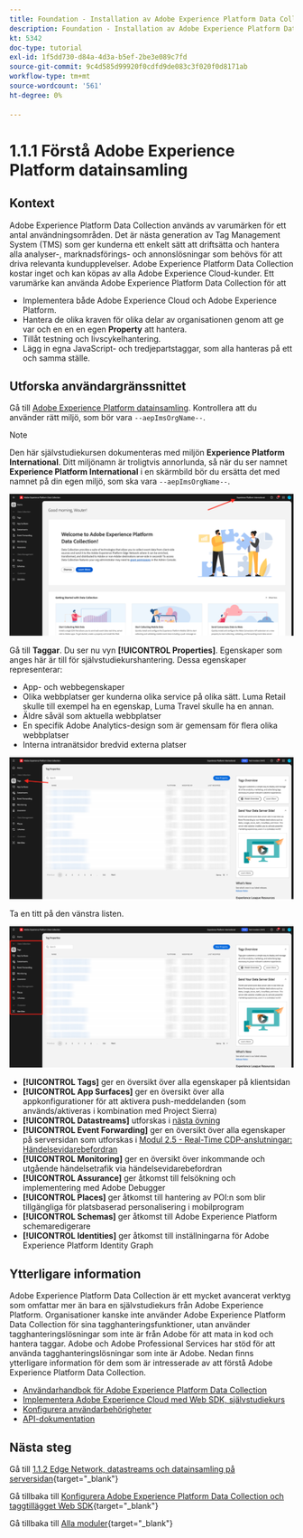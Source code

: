 ```yaml
---
title: Foundation - Installation av Adobe Experience Platform Data Collection och Web SDK-tillägget - Förklaring av Adobe Experience Platform Data Collection
description: Foundation - Installation av Adobe Experience Platform Data Collection och Web SDK-tillägget - Förklaring av Adobe Experience Platform Data Collection
kt: 5342
doc-type: tutorial
exl-id: 1f5dd730-d84a-4d3a-b5ef-2be3e089c7fd
source-git-commit: 9c4d585d99920f0cdfd9de083c3f020f0d8171ab
workflow-type: tm+mt
source-wordcount: '561'
ht-degree: 0%

---
```


# 1.1.1 Förstå Adobe Experience Platform datainsamling

## Kontext

Adobe Experience Platform Data Collection används av varumärken för ett antal användningsområden. Det är nästa generation av Tag Management System (TMS) som ger kunderna ett enkelt sätt att driftsätta och hantera alla analyser-, marknadsförings- och annonslösningar som behövs för att driva relevanta kundupplevelser. Adobe Experience Platform Data Collection kostar inget och kan köpas av alla Adobe Experience Cloud-kunder. Ett varumärke kan använda Adobe Experience Platform Data Collection för att

- Implementera både Adobe Experience Cloud och Adobe Experience Platform.
- Hantera de olika kraven för olika delar av organisationen genom att ge var och en en en egen **Property** att hantera.
- Tillåt testning och livscykelhantering.
- Lägg in egna JavaScript- och tredjepartstaggar, som alla hanteras på ett och samma ställe.

## Utforska användargränssnittet

Gå till [Adobe Experience Platform datainsamling](https://experience.adobe.com/#/data-collection/). Kontrollera att du använder rätt miljö, som bör vara `--aepImsOrgName--`.

>[!NOTE]
>
>Den här självstudiekursen dokumenteras med miljön **Experience Platform International**. Ditt miljönamn är troligtvis annorlunda, så när du ser namnet **Experience Platform International** i en skärmbild bör du ersätta det med namnet på din egen miljö, som ska vara `--aepImsOrgName--`.

![Starta egenskapsvyn](./images/launch0.png)

Gå till **Taggar**. Du ser nu vyn **[!UICONTROL Properties]**. Egenskaper som anges här är till för självstudiekurshantering. Dessa egenskaper representerar:

- App- och webbegenskaper
- Olika webbplatser ger kunderna olika service på olika sätt. Luma Retail skulle till exempel ha en egenskap, Luma Travel skulle ha en annan.
- Äldre såväl som aktuella webbplatser
- En specifik Adobe Analytics-design som är gemensam för flera olika webbplatser
- Interna intranätsidor bredvid externa platser

![Starta egenskapsvyn](./images/launch1.png)

Ta en titt på den vänstra listen.

![Starta vänster järnväg](./images/launch2.png)

- **[!UICONTROL Tags]** ger en översikt över alla egenskaper på klientsidan
- **[!UICONTROL App Surfaces]** ger en översikt över alla appkonfigurationer för att aktivera push-meddelanden (som används/aktiveras i kombination med Project Sierra)
- **[!UICONTROL Datastreams]** utforskas i [nästa övning](./ex2.md)
- **[!UICONTROL Event Forwarding]** ger en översikt över alla egenskaper på serversidan som utforskas i [Modul 2.5 - Real-Time CDP-anslutningar: Händelsevidarebefordran](./../../../../modules/delivery-activation/rtcdp-b2c/rtcdpb2c-5/aep-data-collection-ssf.md)
- **[!UICONTROL Monitoring]** ger en översikt över inkommande och utgående händelsetrafik via händelsevidarebefordran
- **[!UICONTROL Assurance]** ger åtkomst till felsökning och implementering med Adobe Debugger
- **[!UICONTROL Places]** ger åtkomst till hantering av POI:n som blir tillgängliga för platsbaserad personalisering i mobilprogram
- **[!UICONTROL Schemas]** ger åtkomst till Adobe Experience Platform schemaredigerare
- **[!UICONTROL Identities]** ger åtkomst till inställningarna för Adobe Experience Platform Identity Graph

## Ytterligare information

Adobe Experience Platform Data Collection är ett mycket avancerat verktyg som omfattar mer än bara en självstudiekurs från Adobe Experience Platform. Organisationer kanske inte använder Adobe Experience Platform Data Collection för sina tagghanteringsfunktioner, utan använder tagghanteringslösningar som inte är från Adobe för att mata in kod och hantera taggar. Adobe och Adobe Professional Services har stöd för att använda tagghanteringslösningar som inte är Adobe.
Nedan finns ytterligare information för dem som är intresserade av att förstå Adobe Experience Platform Data Collection.

- [Användarhandbok för Adobe Experience Platform Data Collection](https://experienceleague.adobe.com/docs/experience-platform/tags/home.html?lang=sv)
- [Implementera Adobe Experience Cloud med Web SDK, självstudiekurs](https://experienceleague.adobe.com/docs/platform-learn/implement-web-sdk/overview.html?lang=sv-SE)
- [Konfigurera användarbehörigheter](https://experienceleague.adobe.com/docs/experience-platform/tags/admin/user-permissions.html?lang=sv-SE)
- [API-dokumentation](https://developer.adobelaunch.com/api/)

## Nästa steg

Gå till [1.1.2 Edge Network, datastreams och datainsamling på serversidan](./ex2.md){target="_blank"}

Gå tillbaka till [Konfigurera Adobe Experience Platform Data Collection och taggtillägget Web SDK](./data-ingestion-launch-web-sdk.md){target="_blank"}

Gå tillbaka till [Alla moduler](./../../../../overview.md){target="_blank"}
